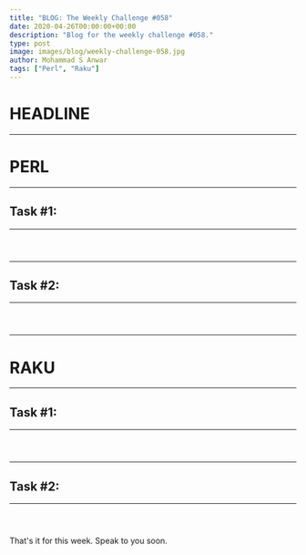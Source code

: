 ```yaml
---
title: "BLOG: The Weekly Challenge #058"
date: 2020-04-26T00:00:00+00:00
description: "Blog for the weekly challenge #058."
type: post
image: images/blog/weekly-challenge-058.jpg
author: Mohammad S Anwar
tags: ["Perl", "Raku"]
---
```


# HEADLINE

***

# PERL

***

## Task #1:

***

```perl
```

```perl
```

```perl
```

***

## Task #2:

***

```perl
```

```perl
```

```perl
```

***

# RAKU

***

## Task #1:

***

```perl6
```

```perl6
```

```perl6
```

***

## Task #2:

***

```perl6
```

```perl6
```

```perl6
```

That's it for this week. Speak to you soon.
